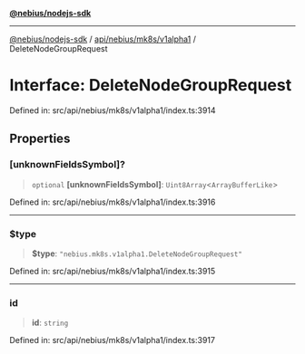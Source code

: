 [**@nebius/nodejs-sdk**](../../../../../README.md)

***

[@nebius/nodejs-sdk](../../../../../README.md) / [api/nebius/mk8s/v1alpha1](../README.md) / DeleteNodeGroupRequest

# Interface: DeleteNodeGroupRequest

Defined in: src/api/nebius/mk8s/v1alpha1/index.ts:3914

## Properties

### \[unknownFieldsSymbol\]?

> `optional` **\[unknownFieldsSymbol\]**: `Uint8Array`\<`ArrayBufferLike`\>

Defined in: src/api/nebius/mk8s/v1alpha1/index.ts:3916

***

### $type

> **$type**: `"nebius.mk8s.v1alpha1.DeleteNodeGroupRequest"`

Defined in: src/api/nebius/mk8s/v1alpha1/index.ts:3915

***

### id

> **id**: `string`

Defined in: src/api/nebius/mk8s/v1alpha1/index.ts:3917
